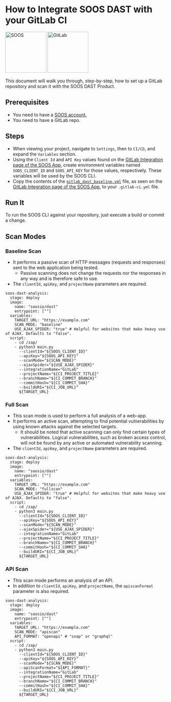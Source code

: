 # How to Integrate SOOS DAST with your GitLab CI
<div>
<img src="../assets/img/SOOS-Icon.png" alt="SOOS" width="128" height="128">
<img src="../assets/img/gitlab.png" alt="GitLab" width="128" height="128">
</div>

This document will walk you through, step-by-step, how to set up a GitLab repository and scan it with the SOOS DAST Product.

## Prerequisites

- You need to have a [SOOS account.](https://app.soos.io/register)
- You need to have a GitLab repo.

## Steps

* When viewing your project, navigate to `Settings`, then to `CI/CD`, and expand the `Variables` section.
* Using the `Client Id` and `API Key` values found on the [GitLab Integration page of the SOOS App](https://app.soos.io/integrate/sca?id=gitlab), create environment variables named `SOOS_CLIENT_ID` and `SOOS_API_KEY` for those values, respectively. These variables will be used by the SOOS CLI.
* Copy the contents of the [`gitlab_dast_baseline.yml`](https://gist.github.com/soostech/7b74eb66cc1bde6cc4506eb67538fc14) file, as seen on the [GitLab Integration page of the SOOS App](https://app.soos.io/integrate/dast?id=gitlab), to your `.gitlab-ci.yml` file.

## Run It
To run the SOOS CLI against your repository, just execute a build or commit a change.

## Scan Modes

### **Baseline Scan**
* It performs a passive scan of HTTP messages (requests and responses) sent to the web application being tested. 
    * Passive scanning does not change the requests nor the responses in any way and is therefore safe to use.
* The `clientId`, `apiKey`, and `projectName` parameters are required.

```
soos-dast-analysis:
  stage: deploy
  image:
    name: "soosio/dast"
    entrypoint: [""]
  variables:
    TARGET_URL: "https://example.com"
    SCAN_MODE: "baseline"
    USE_AJAX_SPIDER: "true" # Helpful for websites that make heavy use of AJAX. Defaults to "false".
  script:
    - cd /zap/
    - python3 main.py
      --clientId="${SOOS_CLIENT_ID}"
      --apiKey="${SOOS_API_KEY}"
      --scanMode="${SCAN_MODE}"
      --ajaxSpider="${USE_AJAX_SPIDER}"
      --integrationName="GitLab"
      --projectName="${CI_PROJECT_TITLE}"
      --branchName="${CI_COMMIT_BRANCH}"
      --commitHash="${CI_COMMIT_SHA}"
      --buildURI="${CI_JOB_URL}"
      ${TARGET_URL}
```

### **Full Scan**
* This scan mode is used to perform a full analysis of a web-app. 
* It performs an active scan, attempting to find potential vulnerabilities by using known attacks against the selected targets. 
    * It should be noted that active scanning can only find certain types of vulnerabilities. Logical vulnerabilities, such as broken access control, will not be found by any active or automated vulnerability scanning.
* The `clientId`, `apiKey`, and `projectName` parameters are required.

```
soos-dast-analysis:
  stage: deploy
  image:
    name: "soosio/dast"
    entrypoint: [""]
  variables:
    TARGET_URL: "https://example.com"
    SCAN_MODE: "fullscan"
    USE_AJAX_SPIDER: "true" # Helpful for websites that make heavy use of AJAX. Defaults to "false".
  script:
    - cd /zap/
    - python3 main.py
      --clientId="${SOOS_CLIENT_ID}"
      --apiKey="${SOOS_API_KEY}"
      --scanMode="${SCAN_MODE}"
      --ajaxSpider="${USE_AJAX_SPIDER}"
      --integrationName="GitLab"
      --projectName="${CI_PROJECT_TITLE}"
      --branchName="${CI_COMMIT_BRANCH}"
      --commitHash="${CI_COMMIT_SHA}"
      --buildURI="${CI_JOB_URL}"
      ${TARGET_URL}
```

### **API Scan**
* This scan mode performs an analysis of an API.
* In addition to `clientId`, `apiKey`, and `projectName`, the `apiscanFormat` parameter is also required.

```
soos-dast-analysis:
  stage: deploy
  image:
    name: "soosio/dast"
    entrypoint: [""]
  variables:
    TARGET_URL: "https://example.com"
    SCAN_MODE: "apiscan"
    API_FORMAT: "openapi" # "soap" or "graphql"
  script:
    - cd /zap/
    - python3 main.py
      --clientId="${SOOS_CLIENT_ID}"
      --apiKey="${SOOS_API_KEY}"
      --scanMode="${SCAN_MODE}"
      --apiScanFormat="${API_FORMAT}"
      --integrationName="GitLab"
      --projectName="${CI_PROJECT_TITLE}"
      --branchName="${CI_COMMIT_BRANCH}"
      --commitHash="${CI_COMMIT_SHA}"
      --buildURI="${CI_JOB_URL}"
      ${TARGET_URL}
```
